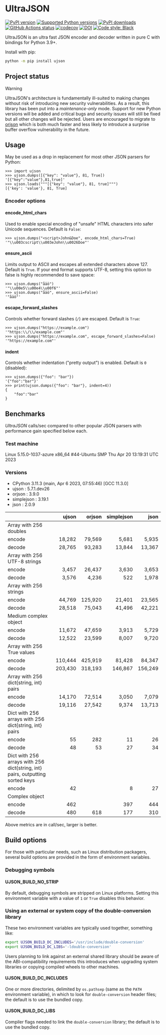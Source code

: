 # UltraJSON

[![PyPI version](https://img.shields.io/pypi/v/ujson.svg?logo=pypi&logoColor=FFE873)](https://pypi.org/project/ujson)
[![Supported Python versions](https://img.shields.io/pypi/pyversions/ujson.svg?logo=python&logoColor=FFE873)](https://pypi.org/project/ujson)
[![PyPI downloads](https://img.shields.io/pypi/dm/ujson.svg)](https://pypistats.org/packages/ujson)
[![GitHub Actions status](https://github.com/ultrajson/ultrajson/workflows/Test/badge.svg)](https://github.com/ultrajson/ultrajson/actions)
[![codecov](https://codecov.io/gh/ultrajson/ultrajson/branch/main/graph/badge.svg)](https://codecov.io/gh/ultrajson/ultrajson)
[![DOI](https://zenodo.org/badge/1418941.svg)](https://zenodo.org/badge/latestdoi/1418941)
[![Code style: Black](https://img.shields.io/badge/code%20style-Black-000000.svg)](https://github.com/psf/black)

UltraJSON is an ultra fast JSON encoder and decoder written in pure C with bindings for
Python 3.9+.

Install with pip:

```sh
python -m pip install ujson
```

## Project status

> [!WARNING]
> UltraJSON's architecture is fundamentally ill-suited to making changes without
> risk of introducing new security vulnerabilities. As a result, this library
> has been put into a *maintenance-only* mode. Support for new Python versions
> will be added and critical bugs and security issues will still be
> fixed but all other changes will be rejected. Users are encouraged to migrate
> to [orjson](https://pypi.org/project/orjson/) which is both much faster and
> less likely to introduce a surprise buffer overflow vulnerability in the
> future.

## Usage

May be used as a drop in replacement for most other JSON parsers for Python:

```pycon
>>> import ujson
>>> ujson.dumps([{"key": "value"}, 81, True])
'[{"key":"value"},81,true]'
>>> ujson.loads("""[{"key": "value"}, 81, true]""")
[{'key': 'value'}, 81, True]
```

### Encoder options

#### encode_html_chars

Used to enable special encoding of "unsafe" HTML characters into safer Unicode
sequences. Default is `False`:

```pycon
>>> ujson.dumps("<script>John&Doe", encode_html_chars=True)
'"\\u003cscript\\u003eJohn\\u0026Doe"'
```

#### ensure_ascii

Limits output to ASCII and escapes all extended characters above 127. Default is `True`.
If your end format supports UTF-8, setting this option to false is highly recommended to
save space:

```pycon
>>> ujson.dumps("åäö")
'"\\u00e5\\u00e4\\u00f6"'
>>> ujson.dumps("åäö", ensure_ascii=False)
'"åäö"'
```

#### escape_forward_slashes

Controls whether forward slashes (`/`) are escaped. Default is `True`:

```pycon
>>> ujson.dumps("https://example.com")
'"https:\\/\\/example.com"'
>>> ujson.dumps("https://example.com", escape_forward_slashes=False)
'"https://example.com"'
```

#### indent

Controls whether indentation ("pretty output") is enabled. Default is `0` (disabled):

```pycon
>>> ujson.dumps({"foo": "bar"})
'{"foo":"bar"}'
>>> print(ujson.dumps({"foo": "bar"}, indent=4))
{
    "foo":"bar"
}
```

## Benchmarks

*UltraJSON* calls/sec compared to other popular JSON parsers with performance gain
specified below each.

### Test machine

Linux 5.15.0-1037-azure x86_64 #44-Ubuntu SMP Thu Apr 20 13:19:31 UTC 2023

### Versions

- CPython 3.11.3 (main, Apr  6 2023, 07:55:46) [GCC 11.3.0]
- ujson        : 5.7.1.dev26
- orjson       : 3.9.0
- simplejson   : 3.19.1
- json         : 2.0.9

|                                                                               | ujson      | orjson     | simplejson | json       |
|-------------------------------------------------------------------------------|-----------:|-----------:|-----------:|-----------:|
| Array with 256 doubles                                                        |            |            |            |            |
| encode                                                                        |     18,282 |     79,569 |      5,681 |      5,935 |
| decode                                                                        |     28,765 |     93,283 |     13,844 |     13,367 |
| Array with 256 UTF-8 strings                                                  |            |            |            |            |
| encode                                                                        |      3,457 |     26,437 |      3,630 |      3,653 |
| decode                                                                        |      3,576 |      4,236 |        522 |      1,978 |
| Array with 256 strings                                                        |            |            |            |            |
| encode                                                                        |     44,769 |    125,920 |     21,401 |     23,565 |
| decode                                                                        |     28,518 |     75,043 |     41,496 |     42,221 |
| Medium complex object                                                         |            |            |            |            |
| encode                                                                        |     11,672 |     47,659 |      3,913 |      5,729 |
| decode                                                                        |     12,522 |     23,599 |      8,007 |      9,720 |
| Array with 256 True values                                                    |            |            |            |            |
| encode                                                                        |    110,444 |    425,919 |     81,428 |     84,347 |
| decode                                                                        |    203,430 |    318,193 |    146,867 |    156,249 |
| Array with 256 dict{string, int} pairs                                        |            |            |            |            |
| encode                                                                        |     14,170 |     72,514 |      3,050 |      7,079 |
| decode                                                                        |     19,116 |     27,542 |      9,374 |     13,713 |
| Dict with 256 arrays with 256 dict{string, int} pairs                         |            |            |            |            |
| encode                                                                        |         55 |        282 |         11 |         26 |
| decode                                                                        |         48 |         53 |         27 |         34 |
| Dict with 256 arrays with 256 dict{string, int} pairs, outputting sorted keys |            |            |            |            |
| encode                                                                        |         42 |            |          8 |         27 |
| Complex object                                                                |            |            |            |            |
| encode                                                                        |        462 |            |        397 |        444 |
| decode                                                                        |        480 |        618 |        177 |        310 |

Above metrics are in call/sec, larger is better.

## Build options

For those with particular needs, such as Linux distribution packagers, several
build options are provided in the form of environment variables.

### Debugging symbols

#### UJSON_BUILD_NO_STRIP

By default, debugging symbols are stripped on Linux platforms. Setting this
environment variable with a value of `1` or `True` disables this behavior.

### Using an external or system copy of the double-conversion library

These two environment variables are typically used together, something like:

```sh
export UJSON_BUILD_DC_INCLUDES='/usr/include/double-conversion'
export UJSON_BUILD_DC_LIBS='-ldouble-conversion'
```

Users planning to link against an external shared library should be aware of
the ABI-compatibility requirements this introduces when upgrading system
libraries or copying compiled wheels to other machines.

#### UJSON_BUILD_DC_INCLUDES

One or more directories, delimited by `os.pathsep` (same as the `PATH`
environment variable), in which to look for `double-conversion` header files;
the default is to use the bundled copy.

#### UJSON_BUILD_DC_LIBS

Compiler flags needed to link the `double-conversion` library; the default
is to use the bundled copy.
